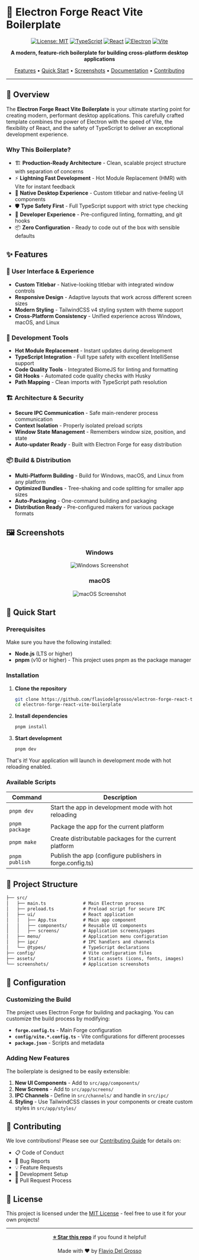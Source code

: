 # 🚀 Electron Forge React Vite Boilerplate

<div align="center">

[![License: MIT](https://img.shields.io/badge/License-MIT-yellow.svg)](https://opensource.org/licenses/MIT)
[![TypeScript](https://img.shields.io/badge/TypeScript-007ACC?style=flat&logo=typescript&logoColor=white)](https://www.typescriptlang.org/)
[![React](https://img.shields.io/badge/React-20232A?style=flat&logo=react&logoColor=61DAFB)](https://reactjs.org/)
[![Electron](https://img.shields.io/badge/Electron-191970?style=flat&logo=Electron&logoColor=white)](https://electronjs.org/)
[![Vite](https://img.shields.io/badge/Vite-646CFF?style=flat&logo=vite&logoColor=white)](https://vitejs.dev/)

**A modern, feature-rich boilerplate for building cross-platform desktop applications**

[Features](#-features) • [Quick Start](#-quick-start) • [Screenshots](#-screenshots) • [Documentation](#-documentation) • [Contributing](#-contributing)

</div>

---

## 🎯 Overview

The **Electron Forge React Vite Boilerplate** is your ultimate starting point for creating modern, performant desktop applications. This carefully crafted template combines the power of Electron with the speed of Vite, the flexibility of React, and the safety of TypeScript to deliver an exceptional development experience.

### Why This Boilerplate?

- 🏗️ **Production-Ready Architecture** - Clean, scalable project structure with separation of concerns
- ⚡ **Lightning Fast Development** - Hot Module Replacement (HMR) with Vite for instant feedback
- 🎨 **Native Desktop Experience** - Custom titlebar and native-feeling UI components
- 🛡️ **Type Safety First** - Full TypeScript support with strict type checking
- 🔧 **Developer Experience** - Pre-configured linting, formatting, and git hooks
- 📦 **Zero Configuration** - Ready to code out of the box with sensible defaults

## ✨ Features

### 🎨 **User Interface & Experience**

- **Custom Titlebar** - Native-looking titlebar with integrated window controls
- **Responsive Design** - Adaptive layouts that work across different screen sizes
- **Modern Styling** - TailwindCSS v4 styling system with theme support
- **Cross-Platform Consistency** - Unified experience across Windows, macOS, and Linux

### 🔧 **Development Tools**

- **Hot Module Replacement** - Instant updates during development
- **TypeScript Integration** - Full type safety with excellent IntelliSense support
- **Code Quality Tools** - Integrated BiomeJS for linting and formatting
- **Git Hooks** - Automated code quality checks with Husky
- **Path Mapping** - Clean imports with TypeScript path resolution

### 🏗️ **Architecture & Security**

- **Secure IPC Communication** - Safe main-renderer process communication
- **Context Isolation** - Properly isolated preload scripts
- **Window State Management** - Remembers window size, position, and state
- **Auto-updater Ready** - Built with Electron Forge for easy distribution

### 📦 **Build & Distribution**

- **Multi-Platform Building** - Build for Windows, macOS, and Linux from any platform
- **Optimized Bundles** - Tree-shaking and code splitting for smaller app sizes
- **Auto-Packaging** - One-command building and packaging
- **Distribution Ready** - Pre-configured makers for various package formats

## 🖼️ Screenshots

<div align="center">

### Windows

![Windows Screenshot](./screenshots/window-win.png)

### macOS

![macOS Screenshot](./screenshots/window-mac.png)

</div>

## 🚀 Quick Start

### Prerequisites

Make sure you have the following installed:

- **Node.js** (LTS or higher)
- **pnpm** (v10 or higher) - This project uses pnpm as the package manager

### Installation

1. **Clone the repository**

   ```bash
   git clone https://github.com/flaviodelgrosso/electron-forge-react-typescript-boilerplate.git
   cd electron-forge-react-vite-boilerplate
   ```

2. **Install dependencies**

   ```bash
   pnpm install
   ```

3. **Start development**

   ```bash
   pnpm dev
   ```

That's it! Your application will launch in development mode with hot reloading enabled.

### Available Scripts

| Command | Description |
|---------|-------------|
| `pnpm dev` | Start the app in development mode with hot reloading |
| `pnpm package` | Package the app for the current platform |
| `pnpm make` | Create distributable packages for the current platform |
| `pnpm publish` | Publish the app (configure publishers in forge.config.ts) |

## 📁 Project Structure

```txt
├── src/
│   ├── main.ts              # Main Electron process
│   ├── preload.ts           # Preload script for secure IPC
│   ├── ui/                  # React application
│   │   ├── App.tsx          # Main app component
│   │   ├── components/      # Reusable UI components
│   │   ├── screens/         # Application screens/pages
│   ├── menu/                # Application menu configuration
│   ├── ipc/                 # IPC handlers and channels
│   └── @types/              # TypeScript declarations
├── config/                  # Vite configuration files
├── assets/                  # Static assets (icons, fonts, images)
└── screenshots/             # Application screenshots
```

## 🔧 Configuration

### Customizing the Build

The project uses Electron Forge for building and packaging. You can customize the build process by modifying:

- **`forge.config.ts`** - Main Forge configuration
- **`config/vite.*.config.ts`** - Vite configurations for different processes
- **`package.json`** - Scripts and metadata

### Adding New Features

The boilerplate is designed to be easily extensible:

1. **New UI Components** - Add to `src/app/components/`
2. **New Screens** - Add to `src/app/screens/`
3. **IPC Channels** - Define in `src/channels/` and handle in `src/ipc/`
4. **Styling** - Use TailwindCSS classes in your components or create custom styles in `src/app/styles/`

## 🤝 Contributing

We love contributions! Please see our [Contributing Guide](./CONTRIBUTING.md) for details on:

- 📋 Code of Conduct
- 🐛 Bug Reports
- 💡 Feature Requests
- 🔧 Development Setup
- 📝 Pull Request Process

## 📄 License

This project is licensed under the [MIT License](./LICENSE) - feel free to use it for your own projects!

---

<div align="center">

**[⭐ Star this repo](https://github.com/flaviodelgrosso/electron-forge-react-typescript-boilerplate)** if you found it helpful!

Made with ❤️ by [Flavio Del Grosso](https://github.com/flaviodelgrosso)

</div>
